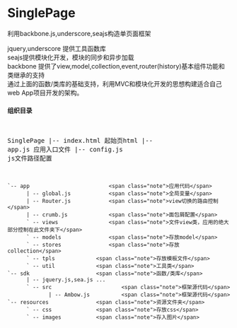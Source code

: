 SinglePage
==========

利用backbone.js,underscore,seajs构造单页面框架

jquery,underscore 提供工具函数库 <br />
seajs提供模块化开发，模块的同步和异步加载<br />
backbone 提供了view,model,collection,event,router(history)基本组件功能和类继承的支持<br />
通过上面的函数/类库的基础支持，利用MVC和模块化开发的思想构建适合自己web App项目开发的架构。<br />

<h4>组织目录</h4>
<pre>

  SinglePage 
    |-- index.html				<span class="note">起始页html</span>
    |-- app.js					<span class="note">应用入口文件</span>
    |-- config.js				<span class="note">js文件路径配置</span>  
      
    `-- app					        <span class="note">应用代码</span>
          | -- global.js			<span class="note">全局变量</span>
          | -- Router.js			<span class="note">view切换的路由控制</span>
          | -- crumb.js				<span class="note">面包屑配置</span>
          ` -- views				<span class="note">文件view类，应用的绝大部分控制在此文件夹下</span>          
          ` -- models				<span class="note">存放model</span>         
          ` -- stores				<span class="note">存放collection</span> 
          ` -- tpls				<span class="note">存放模板文件</span>            
          ` -- util				<span class="note">工具类</span>                              
    `-- sdk					    <span class="note">函数/类库</span>
          | -- jquery.js,sea.js ...		
          ` -- src				        <span class="note">框架源代码</span>
                 | -- Ambow.js			<span class="note">框架源代码</span>
    `-- resources				<span class="note">资源文件夹</span>
          ` -- css				<span class="note">存放css</span>
          ` -- images		    <span class="note">存入图片</span>
         		          

         
</pre>
